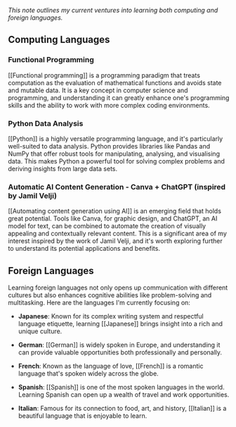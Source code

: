 *This note outlines my current ventures into learning both computing and foreign languages.*
## Computing Languages

### Functional Programming

[[Functional programming]] is a programming paradigm that treats computation as the evaluation of mathematical functions and avoids state and mutable data. It is a key concept in computer science and programming, and understanding it can greatly enhance one's programming skills and the ability to work with more complex coding environments.

### Python Data Analysis

[[Python]] is a highly versatile programming language, and it's particularly well-suited to data analysis. Python provides libraries like Pandas and NumPy that offer robust tools for manipulating, analysing, and visualising data. This makes Python a powerful tool for solving complex problems and deriving insights from large data sets.

### Automatic AI Content Generation - Canva + ChatGPT (inspired by Jamil Velji)

[[Automating content generation using AI]] is an emerging field that holds great potential. Tools like Canva, for graphic design, and ChatGPT, an AI model for text, can be combined to automate the creation of visually appealing and contextually relevant content. This is a significant area of my interest inspired by the work of Jamil Velji, and it's worth exploring further to understand its potential applications and benefits.

## Foreign Languages

Learning foreign languages not only opens up communication with different cultures but also enhances cognitive abilities like problem-solving and multitasking. Here are the languages I'm currently focusing on:

- **Japanese**: Known for its complex writing system and respectful language etiquette, learning [[Japanese]] brings insight into a rich and unique culture.

- **German**: [[German]] is widely spoken in Europe, and understanding it can provide valuable opportunities both professionally and personally.

- **French**: Known as the language of love, [[French]] is a romantic language that's spoken widely across the globe.

- **Spanish**: [[Spanish]] is one of the most spoken languages in the world. Learning Spanish can open up a wealth of travel and work opportunities.

- **Italian**: Famous for its connection to food, art, and history, [[Italian]] is a beautiful language that is enjoyable to learn.